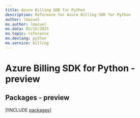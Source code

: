 ```yaml
---
title: Azure Billing SDK for Python
description: Reference for Azure Billing SDK for Python
author: lmazuel
ms.author: lmazuel
ms.data: 02/15/2023
ms.topic: reference
ms.devlang: python
ms.service: billing
---
```

# Azure Billing SDK for Python - preview
## Packages - preview
[!INCLUDE [packages](billing-index.md)]